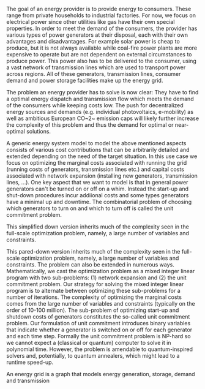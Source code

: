 The goal of an energy provider is to provide energy to consumers. These range from private households to industrial factories. For now, we focus on electrical power since
other utilities like gas have their own special properties.
In order to meet the demand of the consumers, the provider has various types of power generators at their disposal, each with their own advantages and disadvantages. For example
solar power is cheap to produce, but it is not always available while coal-fire power plants are more expensive to operate but are not dependent on external circumstances to produce power.
This power also has to be delivered to the consumer, using a vast network of transmission lines which are used to transport power across regions.
All of these generators, transmission lines, consumer demand and power storage facilities make up the energy grid.

The problem an energy provider has to solve is now clear: They have to find a optimal energy dispatch and transmission flow which meets the demand of the consumers while keeping costs low.
The push for decentralized energy sources and demands (e.g. individual photovoltaics, e-mobility) as well as ambitious European CO~2~ emission caps will likely further increase the complexity of this problem and thus the demand for optimal or near-optimal solutions.

A generic energy system model to model the above mentioned aspects consists of various cost contributions that can be arbitrarily detailed and extended depending on the need of the target situation. In this use case we focus on optimizing the marginal costs associated with running the grid (running costs of generators, transmission lines etc.) and capital costs associated with network expansion (installing new generators, transmission lines, ...).
One key aspect that we want to model is that in general power generators can't be turned on or off on a whim. 
Instead the start-up and shut-down procedures incur addiional costs and some types generators have a minimal up and downtime. The combinatorial problem of choosing which generators
to turn on and which to turn off is called the unit commitment problem. 

This simplified down version inherits much of the complexity seen in the full-scale optimization problem, namely, a large number of variables and constraints. 

This pared-down version inherits much of the complexity seen in the full-scale optimization problem, namely, a large number of variables and constraints. The problem can also be extended in numerous ways.
Mathematically, we cast the optimization problem as a mixed integer linear program with two sub-problems: (1) network expansion and (2) the unit commitment problem. Our strategy for solving the mixed integer linear program is to alternate between optimizing these sub-problems for a number of iterations. The complexity of optimizing the marginal costs comes from the large number of variables and constraints (typically on the order of 10-100 million). The sub-problem of optimizing start-up and shutdown costs of generators constitutes the so-called unit commitment problem. Our formulation of unit commitment introduces binary variables that indicate whether a generator is switched on or off for each generator and each time step. Formally the unit commitment problem is NP-hard so we cannot expect a (classical or quantum) computer to solve it in polynomial time. However, the problem is amendable to quantum-inspired solvers and, potentially, to quantum annealers, which might lead to a runtime speed-up.


An energy grid is a graph that models energy generation, storage, demand and transmission




